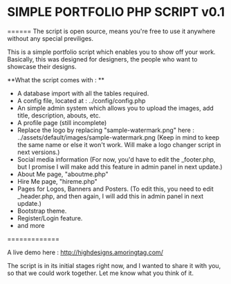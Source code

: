 # SIMPLE PORTFOLIO PHP SCRIPT v0.1
======
 The script is open source, means you're free to use it anywhere without any special previliges. 


This is a simple portfolio script which enables you to show off your work. Basically, this was designed for designers, the people who want to showcase their designs. 


**What the script comes with : **

* A database import with all the tables required.
* A config file, located at : ../config/config.php
* An simple admin system which allows you to upload the images, add title, description, abouts, etc.
* A profile page (still incomplete)
* Replace the logo by replacing "sample-watermark.png" here : ../assets/default/images/sample-watermark.png (Keep in mind to keep the same name or else it won't work. Will make a logo changer script in next versions.)
* Social media information (For now, you'd have to edit the _footer.php, but I promise I will make add this feature in admin panel in next update.)
* About Me page, "aboutme.php"
* Hire Me page, "hireme.php"
* Pages for Logos, Banners and Posters. (To edit this, you need to edit _header.php, and then again, I will add this in admin panel in next update.)
* Bootstrap theme.
* Register/Login feature.
* and more

=============

A live demo here : http://highdesigns.amoringtag.com/

The script is in its initial stages right now, and I wanted to share it with you, so that we could work together. Let me know what you think of it.
